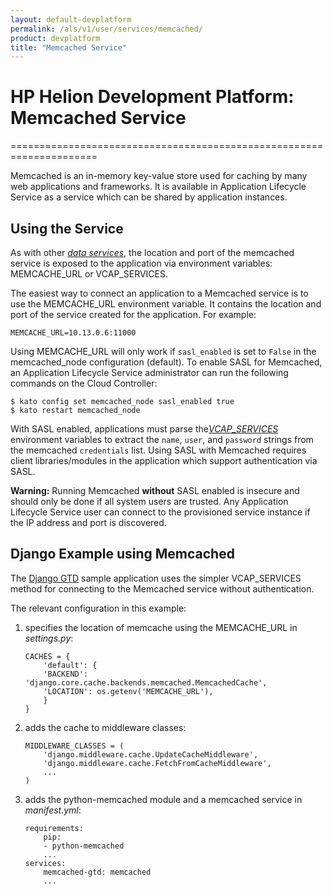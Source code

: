 ```yaml
---
layout: default-devplatform
permalink: /als/v1/user/services/memcached/
product: devplatform
title: "Memcached Service"
---
```

<!--PUBLISHED-->

# HP Helion Development Platform: Memcached Service[](#memcached-service "Permalink to this headline")
=====================================================================

Memcached is an in-memory key-value store used for caching by many web
applications and frameworks. It is available in Application Lifecycle Service as a service
which can be shared by application instances.

Using the Service[](#using-the-service "Permalink to this headline")
---------------------------------------------------------------------

As with other [*data services*](/als/v1/user/services/data-services/#data-services), the
location and port of the memcached service is exposed to the application
via environment variables: MEMCACHE\_URL or VCAP\_SERVICES.

The easiest way to connect an application to a Memcached service is to
use the MEMCACHE\_URL environment variable. It contains the location and
port of the service created for the application. For example:

    MEMCACHE_URL=10.13.0.6:11000

Using MEMCACHE\_URL will only work if `sasl_enabled`
is set to `False` in the memcached\_node
configuration (default). To enable SASL for Memcached, an Application Lifecycle Service
administrator can run the following commands on the Cloud Controller:

    $ kato config set memcached_node sasl_enabled true
    $ kato restart memcached_node

With SASL enabled, applications must parse the[*VCAP\_SERVICES*](/als/v1/user/services/data-services/#database-services-vcap-services)
environment variables to extract the `name`, `user`, and `password`
strings from the memcached `credentials` list. Using SASL with Memcached
requires client libraries/modules in the application which support
authentication via SASL.

**Warning:** Running Memcached **without** SASL enabled is insecure and should only be done if all system users are trusted. Any Application Lifecycle Service user can connect to the provisioned service instance if the IP address and port is discovered.

Django Example using Memcached[](#django-example-using-memcached "Permalink to this headline")
-----------------------------------------------------------------------------------------------

The [Django GTD](https://github.com/Stackato-Apps/django-gtd) sample
application uses the simpler VCAP\_SERVICES method for connecting to the
Memcached service without authentication.

The relevant configuration in this example:

1.  specifies the location of memcache using the MEMCACHE\_URL in
    *settings.py*:

        CACHES = {
            'default': {
            'BACKEND': 'django.core.cache.backends.memcached.MemcachedCache',
            'LOCATION': os.getenv('MEMCACHE_URL'),
            }
        }

2.  adds the cache to middleware classes:

        MIDDLEWARE_CLASSES = (
            'django.middleware.cache.UpdateCacheMiddleware',
            'django.middleware.cache.FetchFromCacheMiddleware',
            ...
        )

3.  adds the python-memcached module and a memcached service in
    *manifest.yml*:

        requirements:
            pip:
            - python-memcached
            ...
        services:
            memcached-gtd: memcached
            ...
